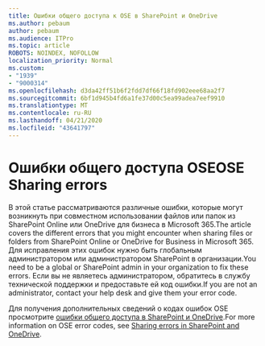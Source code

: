 ```yaml
---
title: Ошибки общего доступа к OSE в SharePoint и OneDrive
ms.author: pebaum
author: pebaum
ms.audience: ITPro
ms.topic: article
ROBOTS: NOINDEX, NOFOLLOW
localization_priority: Normal
ms.custom:
- "1939"
- "9000314"
ms.openlocfilehash: d3da42ff51b6f2fdd7df66f18fd902eee68aa2f7
ms.sourcegitcommit: 6bf1d945b4fd6a1fe37d00c5ea99adea7eef9910
ms.translationtype: MT
ms.contentlocale: ru-RU
ms.lasthandoff: 04/21/2020
ms.locfileid: "43641797"
---
```

# <a name="ose-sharing-errors"></a><span data-ttu-id="40df2-102">Ошибки общего доступа OSE</span><span class="sxs-lookup"><span data-stu-id="40df2-102">OSE Sharing errors</span></span>

<span data-ttu-id="40df2-103">В этой статье рассматриваются различные ошибки, которые могут возникнуть при совместном использовании файлов или папок из SharePoint Online или OneDrive для бизнеса в Microsoft 365.</span><span class="sxs-lookup"><span data-stu-id="40df2-103">The article covers the different errors that you might encounter when sharing files or folders from SharePoint Online or OneDrive for Business in Microsoft 365.</span></span> <span data-ttu-id="40df2-104">Для исправления этих ошибок нужно быть глобальным администратором или администратором SharePoint в организации.</span><span class="sxs-lookup"><span data-stu-id="40df2-104">You need to be a global or SharePoint admin in your organization to fix these errors.</span></span> <span data-ttu-id="40df2-105">Если вы не являетесь администратором, обратитесь в службу технической поддержки и предоставьте ей код ошибки.</span><span class="sxs-lookup"><span data-stu-id="40df2-105">If you are not an administrator, contact your help desk and give them your error code.</span></span>

<span data-ttu-id="40df2-106">Для получения дополнительных сведений о кодах ошибок OSE просмотрите [ошибки общего доступа в SharePoint и OneDrive](https://docs.microsoft.com/sharepoint/sharepoint-onedrive-error-message).</span><span class="sxs-lookup"><span data-stu-id="40df2-106">For more information on OSE error codes, see [Sharing errors in SharePoint and OneDrive](https://docs.microsoft.com/sharepoint/sharepoint-onedrive-error-message).</span></span>
